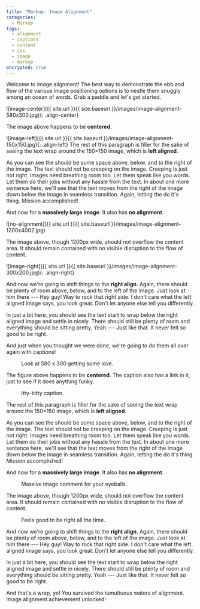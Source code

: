 ```yaml
---
title: "Markup: Image Alignment"
categories:
  - Markup
tags:
  - alignment
  - captions
  - content
  - css
  - image
  - markup
encrypted: true
---
```


Welcome to image alignment! The best way to demonstrate the ebb and flow of the
various image positioning options is to nestle them snuggly among an ocean of
words. Grab a paddle and let's get started.

![image-center]({{ site.url }}{{ site.baseurl }}/images/image-alignment-580x300.jpg){:
.align-center}

The image above happens to be **centered**.

![image-left]({{ site.url }}{{ site.baseurl }}/images/image-alignment-150x150.jpg){:
.align-left} The rest of this paragraph is filler for the sake of seeing the
text wrap around the 150×150 image, which is **left aligned**.

As you can see the should be some space above, below, and to the right of the
image. The text should not be creeping on the image. Creeping is just not right.
Images need breathing room too. Let them speak like you words. Let them do their
jobs without any hassle from the text. In about one more sentence here, we'll
see that the text moves from the right of the image down below the image in
seamless transition. Again, letting the do it's thing. Mission accomplished!

And now for a **massively large image**. It also has **no alignment**.

![no-alignment]({{ site.url }}{{ site.baseurl }}/images/image-alignment-1200x4002.jpg)

The image above, though 1200px wide, should not overflow the content area. It
should remain contained with no visible disruption to the flow of content.

![image-right]({{ site.url }}{{ site.baseurl }}/images/image-alignment-300x200.jpg){:
.align-right}

And now we're going to shift things to the **right align**. Again, there should
be plenty of room above, below, and to the left of the image. Just look at him
there --- Hey guy! Way to rock that right side. I don't care what the left
aligned image says, you look great. Don't let anyone else tell you differently.

In just a bit here, you should see the text start to wrap below the right
aligned image and settle in nicely. There should still be plenty of room and
everything should be sitting pretty. Yeah --- Just like that. It never felt so
good to be right.

And just when you thought we were done, we're going to do them all over again
with captions!

<figure class="align-center">
  <img src="{{ site.url }}{{ site.baseurl }}/images/image-alignment-580x300.jpg" alt="">
  <figcaption>Look at 580 x 300 getting some love.</figcaption>
</figure>

The figure above happens to be **centered**. The caption also has a link in it,
just to see if it does anything funky.

<figure style="width: 150px" class="align-left">
  <img src="{{ site.url }}{{ site.baseurl }}/images/image-alignment-150x150.jpg" alt="">
  <figcaption>Itty-bitty caption.</figcaption>
</figure>

The rest of this paragraph is filler for the sake of seeing the text wrap around
the 150×150 image, which is **left aligned**.

As you can see the should be some space above, below, and to the right of the
image. The text should not be creeping on the image. Creeping is just not right.
Images need breathing room too. Let them speak like you words. Let them do their
jobs without any hassle from the text. In about one more sentence here, we'll
see that the text moves from the right of the image down below the image in
seamless transition. Again, letting the do it's thing. Mission accomplished!

And now for a **massively large image**. It also has **no alignment**.

<figure style="width: 1200px">
  <img src="{{ site.url }}{{ site.baseurl }}/images/image-alignment-1200x4002.jpg" alt="">
  <figcaption>Massive image comment for your eyeballs.</figcaption>
</figure>

The image above, though 1200px wide, should not overflow the content area. It
should remain contained with no visible disruption to the flow of content.

<figure style="width: 300px" class="align-right">
  <img src="{{ site.url }}{{ site.baseurl }}/images/image-alignment-300x200.jpg" alt="">
  <figcaption>Feels good to be right all the time.</figcaption>
</figure>

And now we're going to shift things to the **right align**. Again, there should
be plenty of room above, below, and to the left of the image. Just look at him
there --- Hey guy! Way to rock that right side. I don't care what the left
aligned image says, you look great. Don't let anyone else tell you differently.

In just a bit here, you should see the text start to wrap below the right
aligned image and settle in nicely. There should still be plenty of room and
everything should be sitting pretty. Yeah --- Just like that. It never felt so
good to be right.

And that's a wrap, yo! You survived the tumultuous waters of alignment. Image
alignment achievement unlocked!
